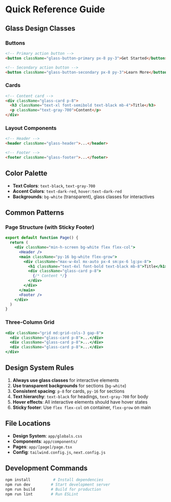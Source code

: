 # Quick Reference Guide

## Glass Design Classes

### Buttons
```html
<!-- Primary action button -->
<button className="glass-button-primary px-8 py-3">Get Started</button>

<!-- Secondary action button -->
<button className="glass-button-secondary px-8 py-3">Learn More</button>
```

### Cards
```html
<!-- Content card -->
<div className="glass-card p-8">
  <h3 className="text-xl font-semibold text-black mb-4">Title</h3>
  <p className="text-gray-700">Content</p>
</div>
```

### Layout Components
```html
<!-- Header -->
<header className="glass-header">...</header>

<!-- Footer -->
<footer className="glass-footer">...</footer>
```

## Color Palette
- **Text Colors**: `text-black`, `text-gray-700`
- **Accent Colors**: `text-dark-red`, `hover:text-dark-red`
- **Backgrounds**: `bg-white` (transparent), glass classes for interactives

## Common Patterns

### Page Structure (with Sticky Footer)
```jsx
export default function Page() {
  return (
    <div className="min-h-screen bg-white flex flex-col">
      <Header />
      <main className="py-16 bg-white flex-grow">
        <div className="max-w-4xl mx-auto px-4 sm:px-6 lg:px-8">
          <h1 className="text-4xl font-bold text-black mb-8">Title</h1>
          <div className="glass-card p-8">
            {/* Content */}
          </div>
        </div>
      </main>
      <Footer />
    </div>
  )
}
```

### Three-Column Grid
```jsx
<div className="grid md:grid-cols-3 gap-8">
  <div className="glass-card p-8">...</div>
  <div className="glass-card p-8">...</div>
  <div className="glass-card p-8">...</div>
</div>
```

## Design System Rules
1. **Always use glass classes** for interactive elements
2. **Use transparent backgrounds** for sections (`bg-white`)
3. **Consistent spacing**: `p-8` for cards, `py-16` for sections
4. **Text hierarchy**: `text-black` for headings, `text-gray-700` for body
5. **Hover effects**: All interactive elements should have hover states
6. **Sticky footer**: Use `flex flex-col` on container, `flex-grow` on main

## File Locations
- **Design System**: `app/globals.css`
- **Components**: `app/components/`
- **Pages**: `app/[page]/page.tsx`
- **Config**: `tailwind.config.js`, `next.config.js`

## Development Commands
```bash
npm install          # Install dependencies
npm run dev         # Start development server
npm run build       # Build for production
npm run lint        # Run ESLint
``` 